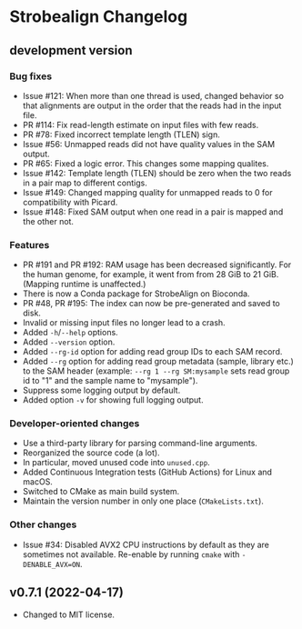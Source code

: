 # Strobealign Changelog

## development version

### Bug fixes

* Issue #121: When more than one thread is used, changed behavior so that
  alignments are output in the order that the reads had in the input file.
* PR #114: Fix read-length estimate on input files with few reads.
* PR #78: Fixed incorrect template length (TLEN) sign.
* Issue #56: Unmapped reads did not have quality values in the SAM output.
* PR #65: Fixed a logic error. This changes some mapping qualites.
* Issue #142: Template length (TLEN) should be zero when the two reads in a pair
  map to different contigs.
* Issue #149: Changed mapping quality for unmapped reads to 0 for compatibility
  with Picard.
* Issue #148: Fixed SAM output when one read in a pair is mapped and the other
  not.

### Features

* PR #191 and PR #192: RAM usage has been decreased significantly. For the
  human genome, for example, it went from from 28 GiB to 21 GiB. (Mapping
  runtime is unaffected.)
* There is now a Conda package for StrobeAlign on Bioconda.
* PR #48, PR #195: The index can now be pre-generated and saved to disk.
* Invalid or missing input files no longer lead to a crash.
* Added `-h`/`--help` options.
* Added `--version` option.
* Added `--rg-id` option for adding read group IDs to each SAM record.
* Added `--rg` option for adding read group metadata (sample, library etc.)
  to the SAM header (example: `--rg 1 --rg SM:mysample` sets read group id to
  "1" and the sample name to "mysample").
* Suppress some logging output by default.
* Added option `-v` for showing full logging output.

### Developer-oriented changes

* Use a third-party library for parsing command-line arguments.
* Reorganized the source code (a lot).
* In particular, moved unused code into `unused.cpp`.
* Added Continuous Integration tests (GitHub Actions) for Linux and macOS.
* Switched to CMake as main build system.
* Maintain the version number in only one place (`CMakeLists.txt`).

### Other changes

* Issue #34: Disabled AVX2 CPU instructions by default as they are sometimes not
  available. Re-enable by running `cmake` with `-DENABLE_AVX=ON`.


## v0.7.1 (2022-04-17)

* Changed to MIT license.
